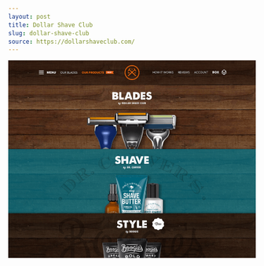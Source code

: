 ```yaml
---
layout: post
title: Dollar Shave Club
slug: dollar-shave-club
source: https://dollarshaveclub.com/
---
```


<img src="/screenshots/dollar-shave-club.png">
